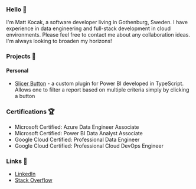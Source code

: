 ### Hello :wave:

I'm Matt Kocak, a software developer living in Gothenburg, Sweden. I have experience in data engineering and full-stack development in cloud environments. Please feel free to contact me about any collaboration ideas. I'm always looking to broaden my horizons!

### Projects :notebook:
#### Personal
- [Slicer Button](https://github.com/mattkocak/powerbi-visuals-slicerbutton) - a custom plugin for Power BI developed in TypeScript. Allows one to filter a report based on multiple criteria simply by clicking a button

### Certifications :trophy:
- Microsoft Certified: Azure Data Engineer Associate
- Microsoft Certified: Power BI Data Analyst Associate
- Google Cloud Certified: Professional Data Engineer
- Google Cloud Certified: Professional Cloud DevOps Engineer

### Links :satellite:
- [LinkedIn](https://www.linkedin.com/in/matt-kocak/)
- [Stack Overflow](https://stackoverflow.com/users/17884414/matt-kocak)
